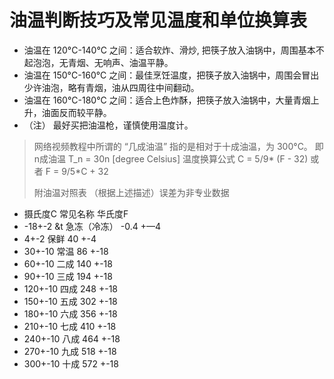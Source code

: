 # 油温判断技巧及常见温度和单位换算表

* 油温在 120&deg;C-140&deg;C 之间：适合软炸、滑炒, 把筷子放入油锅中，周围基本不起泡泡，无青烟、无响声、油温平静。
* 油温在 150&deg;C-160&deg;C 之间：最佳烹饪温度，把筷子放入油锅中，周围会冒出少许油泡，略有青烟，油从四周往中间翻动。
* 油温在 160&deg;C-180&deg;C 之间：适合上色炸酥，把筷子放入油锅中，大量青烟上升，油面反而较平静。
* （注） 最好买把油温枪，谨慎使用温度计。

> 网络视频教程中所谓的 “几成油温” 指的是相对于十成油温，为 300&deg;C。
> 即 n成油温 T_n = 30n [degree Celsius]
> 温度换算公式
> C = 5/9* (F - 32)
> 或者
> F = 9/5*C + 32
> 
> 附油温对照表 （根据上述描述）误差为非专业数据
* 摄氏度C    常见名称    华氏度F
* -18+-2 &t    急冻（冷冻）  -0.4 +—4
* 4+-2        保鲜        40 +-4
* 30+-10      常温        86 +-18
* 60+-10      二成        140 +-18
* 90+-10      三成        194 +-18
* 120+-10     四成        248 +-18
* 150+-10     五成        302 +-18
* 180+-10     六成        356 +-18
* 210+-10     七成        410 +-18
* 240+-10     八成        464 +-18
* 270+-10     九成        518 +-18
* 300+-10     十成        572 +-18
